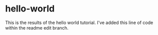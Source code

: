 # hello-world
This is the results of the hello world tutorial.
I've added this line of code within the readme edit branch.
